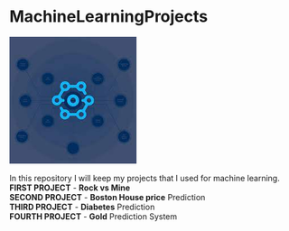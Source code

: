 # MachineLearningProjects
![MachineLearningProjects](download.jfif)


In this repository I will keep my projects that I used for machine learning.<br/>
**FIRST PROJECT** - **Rock vs Mine** <br/>
**SECOND PROJECT** - **Boston House price** Prediction  <br/>
**THIRD PROJECT** - **Diabetes** Prediction <br/>
**FOURTH PROJECT** - **Gold** Prediction System <br/>

